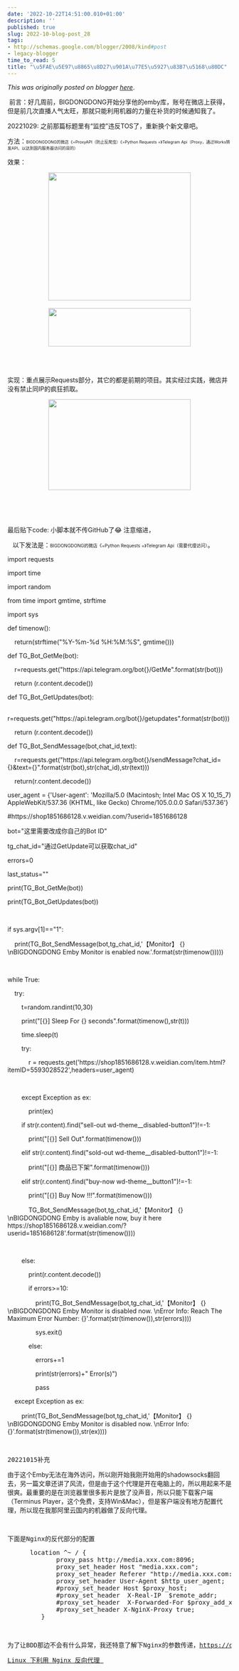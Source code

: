 ```yaml
---
date: '2022-10-22T14:51:00.010+01:00'
description: ''
published: true
slug: 2022-10-blog-post_28
tags:
- http://schemas.google.com/blogger/2008/kind#post
- legacy-blogger
time_to_read: 5
title: "\u5FAE\u5E97\u8865\u8D27\u901A\u77E5\u5927\u83B7\u5168\u80DC"
---
```


*This was originally posted on blogger [here](https://sheng-jiang.blogspot.com/2022/10/blog-post_28.html)*.

<p>&nbsp;前言：好几周前，BIGDONGDONG开始分享他的emby库，账号在微店上获得，但是前几次直播人气太旺，那就只能利用机器的力量在补货的时候通知我了。</p><p>20221029: 之前那篇标题里有“监控”违反TOS了，重新换个新文章吧。</p><p>方法：<span style="font-size: xx-small;">BIGDONGDONG的微店《=ProxyAPI（防止反爬虫）《=Python Requests =》Telegram Api（Proxy，通过Works转发API，以达到国内服务器访问的目的）</span></p><p>效果：</p><div class="separator" style="clear: both; text-align: center;"><a href="https://blogger.googleusercontent.com/img/b/R29vZ2xl/AVvXsEiXPMynV_eGF4y_n4f4EPRRoAnwjYuzvls5VdlfeaCcHR_NCW_FUuAEWkHibMFXGz6kNJht1ll9KrZN0CKFSi4O76tb1dACr2GN5VfUalOxhxFfeu_GcnMtsCmYeeGsG8QWeBfkAJQjsU0BurR6eVosjIP1SwKAdEp4EgsSnED0-A0Nw-Y6HIQVqhUJ/s948/telegram.png" style="margin-left: 1em; margin-right: 1em;"><img border="0" height="288" src="https://blogger.googleusercontent.com/img/b/R29vZ2xl/AVvXsEiXPMynV_eGF4y_n4f4EPRRoAnwjYuzvls5VdlfeaCcHR_NCW_FUuAEWkHibMFXGz6kNJht1ll9KrZN0CKFSi4O76tb1dACr2GN5VfUalOxhxFfeu_GcnMtsCmYeeGsG8QWeBfkAJQjsU0BurR6eVosjIP1SwKAdEp4EgsSnED0-A0Nw-Y6HIQVqhUJ/s320/telegram.png" width="320" /></a></div><br /><div class="separator" style="clear: both; text-align: center;"><a href="https://blogger.googleusercontent.com/img/b/R29vZ2xl/AVvXsEiRJPAIXNOxk9Yq9bp27Wumf0yI3GSg_KR_1ueN22yRtk_96oKGqWU9COhYnzqjUOm3ntFJo4pvfpvoU8zx6OJLYd-UaQtLmge-GveXFWADKFeLvCLp5GUSvKdS2mfiZnC7fTrtazQ_jq-6pFGLaCFF0kEU_in1d7jMLCfF5LnSBG26S71oA7pj9sro/s636/sms.png" style="margin-left: 1em; margin-right: 1em;"><img border="0" height="86" src="https://blogger.googleusercontent.com/img/b/R29vZ2xl/AVvXsEiRJPAIXNOxk9Yq9bp27Wumf0yI3GSg_KR_1ueN22yRtk_96oKGqWU9COhYnzqjUOm3ntFJo4pvfpvoU8zx6OJLYd-UaQtLmge-GveXFWADKFeLvCLp5GUSvKdS2mfiZnC7fTrtazQ_jq-6pFGLaCFF0kEU_in1d7jMLCfF5LnSBG26S71oA7pj9sro/s320/sms.png" width="320" /></a></div><br /><div class="separator" style="clear: both; text-align: center;"><br /></div><div class="separator" style="clear: both; text-align: center;"><br /></div><p>实现：重点展示Requests部分，其它的都是前期的项目。其实经过实践，微店并没有禁止同IP的疯狂抓取。</p><div class="separator" style="clear: both; text-align: center;"><a href="https://blogger.googleusercontent.com/img/b/R29vZ2xl/AVvXsEh0zwqNj5PCgDRK3gw0gpA1qc5x_oemSRZ2rVzcM_goIA64D6RUKAHOaDSC0m6LEYjEGfPJdeklRNAcQknVnUbzUoM75thIJOG31TNbSs_Lgw95G1G4KtTkq58nSApgUU2nFD0SYWZqaEUdNsAISRlrM_pwot-gEAEFtMtrtl12XXnr5c-wxRMnfr2N/s1294/Screenshot%202022-10-28%20at%2011.17.54%20PM.png" style="margin-left: 1em; margin-right: 1em;"><img border="0" height="204" src="https://blogger.googleusercontent.com/img/b/R29vZ2xl/AVvXsEh0zwqNj5PCgDRK3gw0gpA1qc5x_oemSRZ2rVzcM_goIA64D6RUKAHOaDSC0m6LEYjEGfPJdeklRNAcQknVnUbzUoM75thIJOG31TNbSs_Lgw95G1G4KtTkq58nSApgUU2nFD0SYWZqaEUdNsAISRlrM_pwot-gEAEFtMtrtl12XXnr5c-wxRMnfr2N/s320/Screenshot%202022-10-28%20at%2011.17.54%20PM.png" width="320" /></a></div><br /><p></p><div class="separator" style="clear: both; text-align: center;"><br /></div><br /><p>最后贴下code: 小脚本就不传GitHub了😂 注意缩进，</p><p>&nbsp; &nbsp;以下发法是：<span style="font-size: x-small;">BIGDONGDONG的微店《=Python Requests =》Telegram Api（需要代理访问）</span>。</p><p>import requests</p><p>import time</p><p>import random</p><p>from time import gmtime, strftime</p><p>import sys</p><p>def timenow():</p><p>&nbsp; &nbsp; return(strftime("%Y-%m-%d %H:%M:%S", gmtime()))</p><p>def TG_Bot_GetMe(bot):</p><p>&nbsp; &nbsp; r=requests.get("https://api.telegram.org/bot{}/GetMe".format(str(bot)))</p><p>&nbsp; &nbsp; return (r.content.decode())</p><p>def TG_Bot_GetUpdates(bot):</p><p>&nbsp; &nbsp; r=requests.get("https://api.telegram.org/bot{}/getupdates".format(str(bot)))</p><p>&nbsp; &nbsp; return (r.content.decode())&nbsp; &nbsp;&nbsp;</p><p>def TG_Bot_SendMessage(bot,chat_id,text):</p><p>&nbsp; &nbsp; r=requests.get("https://api.telegram.org/bot{}/sendMessage?chat_id={}&amp;text={}".format(str(bot),str(chat_id),str(text)))</p><p>&nbsp; &nbsp; return(r.content.decode())</p><p>user_agent = {'User-agent': 'Mozilla/5.0 (Macintosh; Intel Mac OS X 10_15_7) AppleWebKit/537.36 (KHTML, like Gecko) Chrome/105.0.0.0 Safari/537.36'}</p><p>#https://shop1851686128.v.weidian.com/?userid=1851686128</p><p>bot="这里需要改成你自己的Bot ID"</p><p>tg_chat_id="通过GetUpdate可以获取chat_id"</p><p>errors=0</p><p>last_status=""</p><p>print(TG_Bot_GetMe(bot))</p><p>print(TG_Bot_GetUpdates(bot))</p><p><br /></p><p>if sys.argv[1]=="1":</p><p>&nbsp; &nbsp; print(TG_Bot_SendMessage(bot,tg_chat_id,'【Monitor】 {} \nBIGDONGDONG Emby Monitor is enabled now.'.format(str(timenow()))))</p><p><br /></p><p>while True:</p><p>&nbsp; &nbsp; try:</p><p>&nbsp; &nbsp; &nbsp; &nbsp; t=random.randint(10,30)</p><p>&nbsp; &nbsp; &nbsp; &nbsp; print("[{}] Sleep For {} seconds".format(timenow(),str(t)))</p><p>&nbsp; &nbsp; &nbsp; &nbsp; time.sleep(t)</p><p>&nbsp; &nbsp; &nbsp; &nbsp; try:</p><p>&nbsp; &nbsp; &nbsp; &nbsp; &nbsp; &nbsp; r = requests.get('https://shop1851686128.v.weidian.com/item.html?itemID=5593028522',headers=user_agent)</p><p>&nbsp; &nbsp; &nbsp; &nbsp; &nbsp; &nbsp;&nbsp;</p><p>&nbsp; &nbsp; &nbsp; &nbsp; except Exception as ex:</p><p>&nbsp; &nbsp; &nbsp; &nbsp; &nbsp; &nbsp; print(ex)</p><p>&nbsp; &nbsp; &nbsp; &nbsp; if str(r.content).find("sell-out wd-theme__disabled-button1")!=-1:</p><p>&nbsp; &nbsp; &nbsp; &nbsp; &nbsp; &nbsp; print("[{}] Sell Out".format(timenow()))</p><p>&nbsp; &nbsp; &nbsp; &nbsp; elif str(r.content).find("sold-out wd-theme__disabled-button1")!=-1:</p><p>&nbsp; &nbsp; &nbsp; &nbsp; &nbsp; &nbsp; print("[{}] 商品已下架".format(timenow()))</p><p>&nbsp; &nbsp; &nbsp; &nbsp; elif str(r.content).find("buy-now wd-theme__button1")!=-1:</p><p>&nbsp; &nbsp; &nbsp; &nbsp; &nbsp; &nbsp; print("[{}] Buy Now !!!".format(timenow()))</p><p>&nbsp; &nbsp; &nbsp; &nbsp; &nbsp; &nbsp; TG_Bot_SendMessage(bot,tg_chat_id,'【Monitor】 {} \nBIGDONGDONG Emby is avaliable now, buy it here https://shop1851686128.v.weidian.com/?userid=1851686128'.format(str(timenow())))</p><p><br /></p><p>&nbsp; &nbsp; &nbsp; &nbsp; else:</p><p>&nbsp; &nbsp; &nbsp; &nbsp; &nbsp; &nbsp; print(r.content.decode())</p><p>&nbsp; &nbsp; &nbsp; &nbsp; &nbsp; &nbsp; if errors&gt;=10:</p><p>&nbsp; &nbsp; &nbsp; &nbsp; &nbsp; &nbsp; &nbsp; &nbsp; print(TG_Bot_SendMessage(bot,tg_chat_id,'【Monitor】 {} \nBIGDONGDONG Emby Monitor is disabled now. \nError Info: Reach The Maximum Error Number: {}'.format(str(timenow()),str(errors))))</p><p>&nbsp; &nbsp; &nbsp; &nbsp; &nbsp; &nbsp; &nbsp; &nbsp; sys.exit()</p><p>&nbsp; &nbsp; &nbsp; &nbsp; &nbsp; &nbsp; else:</p><p>&nbsp; &nbsp; &nbsp; &nbsp; &nbsp; &nbsp; &nbsp; &nbsp; errors+=1</p><p>&nbsp; &nbsp; &nbsp; &nbsp; &nbsp; &nbsp; &nbsp; &nbsp; print(str(errors)+" Error(s)")</p><p>&nbsp; &nbsp; &nbsp; &nbsp; &nbsp; &nbsp; &nbsp; &nbsp; pass</p><p>&nbsp; &nbsp; except Exception as ex:</p><p>&nbsp; &nbsp; &nbsp; &nbsp; print(TG_Bot_SendMessage(bot,tg_chat_id,'【Monitor】 {} \nBIGDONGDONG Emby Monitor is disabled now. \nError Info: {}'.format(str(timenow()),str(ex))))</p><pre><br /></pre><pre>20221015补充</pre><div style="border: 0px; margin-top: 0px; overflow: auto; vertical-align: baseline; width: auto;">由于这个Emby无法在海外访问，所以刚开始我刚开始用的shadowsocks翻回去，另一篇文章还讲了风流，但是由于这个代理是开在电脑上的，所以用起来不是很爽。最重要的是在浏览器里很多影片是放了没声音，所以只能下载客户端（Terminus Player，这个免费，支持Win&amp;Mac），但是客户端没有地方配置代理，所以现在我那阿里云国内的机器做了反向代理。</div><pre><br /></pre><pre>下面是Nginx的反代部分的配置</pre><pre>      location ^~ / {<br />             proxy_pass http://media.xxx.com:8096;<br />             proxy_set_header Host "media.xxx.com";<br />             proxy_set_header Referer "http://media.xxx.com:8096/";<br />             proxy_set_header User-Agent $http_user_agent;<br />             #proxy_set_header Host $proxy_host; <br />   <span>&nbsp;&nbsp; &nbsp;</span><span>&nbsp;&nbsp; &nbsp;  </span>#proxy_set_header  X-Real-IP  $remote_addr;<br />   <span>&nbsp;&nbsp; &nbsp;</span><span>&nbsp;&nbsp; &nbsp;</span><span>&nbsp;&nbsp;</span>#proxy_set_header  X-Forwarded-For $proxy_add_x_forwarded_for;<br />    <span>&nbsp;&nbsp; &nbsp;</span><span>&nbsp;&nbsp; &nbsp; </span>#proxy_set_header X-NginX-Proxy true;<br />         }<br /></pre><div><br /></div><pre>为了让BDD那边不会有什么异常，我还特意了解下Nginx的参数传递，<a href="https://docs.nginx.com/nginx/admin-guide/web-server/reverse-proxy/" target="_blank">https://docs.nginx.com/nginx/admin-guide/web-server/reverse-proxy/</a></pre><pre><a href="https://www.cpming.top/p/nginx-proxy-pass-google-website" target="_blank">Linux 下利用 Nginx 反向代理 </a><br /></pre><pre><br /></pre><pre><br /></pre><pre><br /></pre><pre><br /></pre>